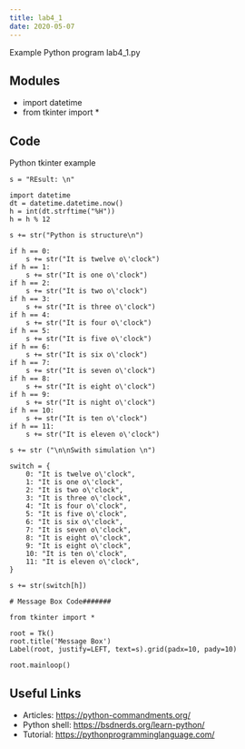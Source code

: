 ```yaml
---
title: lab4_1
date: 2020-05-07
---
```

Example Python program lab4_1.py

## Modules

* import datetime
* from tkinter import *

## Code

Python tkinter example

    s = "REsult: \n"
    
    import datetime
    dt = datetime.datetime.now()
    h = int(dt.strftime("%H"))
    h = h % 12
    
    s += str("Python is structure\n")
    
    if h == 0:
        s += str("It is twelve o\'clock")
    if h == 1:
        s += str("It is one o\'clock")
    if h == 2:
        s += str("It is two o\'clock")
    if h == 3:
        s += str("It is three o\'clock")
    if h == 4:
        s += str("It is four o\'clock")
    if h == 5:
        s += str("It is five o\'clock")
    if h == 6:
        s += str("It is six o\'clock")
    if h == 7:
        s += str("It is seven o\'clock")
    if h == 8:
        s += str("It is eight o\'clock")
    if h == 9:
        s += str("It is night o\'clock")
    if h == 10:
        s += str("It is ten o\'clock")
    if h == 11:
        s += str("It is eleven o\'clock")
    
    s += str ("\n\nSwith simulation \n")
    
    switch = {
        0: "It is twelve o\'clock",
        1: "It is one o\'clock",
        2: "It is two o\'clock",
        3: "It is three o\'clock",
        4: "It is four o\'clock",
        5: "It is five o\'clock",
        6: "It is six o\'clock",
        7: "It is seven o\'clock",
        8: "It is eight o\'clock",
        9: "It is eight o\'clock",
        10: "It is ten o\'clock",
        11: "It is eleven o\'clock",
    }
    
    s += str(switch[h])
    
    # Message Box Code#######
    
    from tkinter import *
    
    root = Tk()
    root.title('Message Box')
    Label(root, justify=LEFT, text=s).grid(padx=10, pady=10)
    
    root.mainloop()
    

## Useful Links

- Articles: https://python-commandments.org/
- Python shell: https://bsdnerds.org/learn-python/
- Tutorial: https://pythonprogramminglanguage.com/
